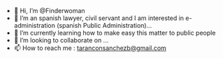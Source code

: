 - 👋 Hi, I’m @Finderwoman
- 👀 I’m an spanish lawyer, civil servant and I am interested in e-administration (spanish Public Administration)...
- 🌱 I’m currently learning how to make easy this matter to public people
- 💞️ I’m looking to collaborate on ...
- 📫 How to reach me : taranconsanchezb@gmail.com

<!---
Finderwoman/Finderwoman is a ✨ special ✨ repository because its `README.md` (this file) appears on your GitHub profile.
You can click the Preview link to take a look at your changes.
--->
